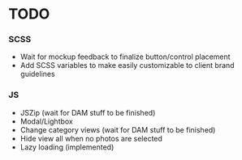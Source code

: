 # TODO

### SCSS
* Wait for mockup feedback to finalize button/control placement
* Add SCSS variables to make easily customizable to client brand guidelines

### JS
* JSZip (wait for DAM stuff to be finished)
* Modal/Lightbox
* Change category views (wait for DAM stuff to be finished)
* Hide view all when no photos are selected
* Lazy loading (implemented)

